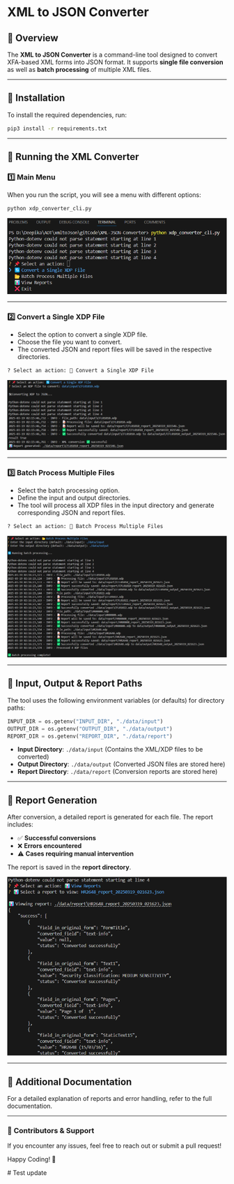 # XML to JSON Converter

## 📖 Overview
The **XML to JSON Converter** is a command-line tool designed to convert XFA-based XML forms into JSON format. It supports **single file conversion** as well as **batch processing** of multiple XML files.

---

## 🚀 Installation

To install the required dependencies, run:
```sh
pip3 install -r requirements.txt
```

---

## 🚀 Running the XML Converter

### **1️⃣ Main Menu**
When you run the script, you will see a menu with different options:

```sh
python xdp_converter_cli.py
```

![Main Menu](./docs/output1.png)

---

### **2️⃣ Convert a Single XDP File**

- Select the option to convert a single XDP file.
- Choose the file you want to convert.
- The converted JSON and report files will be saved in the respective directories.

```sh
? Select an action: 📄 Convert a Single XDP File
```

![Single File Processing](./docs/output2.png)

---

### **3️⃣ Batch Process Multiple Files**

- Select the batch processing option.
- Define the input and output directories.
- The tool will process all XDP files in the input directory and generate corresponding JSON and report files.

```sh
? Select an action: 📂 Batch Process Multiple Files
```

![Batch Processing](./docs/output3.png)

---

## 📂 Input, Output & Report Paths

The tool uses the following environment variables (or defaults) for directory paths:

```python
INPUT_DIR = os.getenv("INPUT_DIR", "./data/input")
OUTPUT_DIR = os.getenv("OUTPUT_DIR", "./data/output")
REPORT_DIR = os.getenv("REPORT_DIR", "./data/report")
```

- **Input Directory**: `./data/input` (Contains the XML/XDP files to be converted)
- **Output Directory**: `./data/output` (Converted JSON files are stored here)
- **Report Directory**: `./data/report` (Conversion reports are stored here)

---

## 📄 Report Generation
After conversion, a detailed report is generated for each file. The report includes:

- ✅ **Successful conversions**
- ❌ **Errors encountered**
- ⚠️ **Cases requiring manual intervention**

The report is saved in the **report directory**.

![Report Generation](./docs/output4.png)

---

## 📄 Additional Documentation
For a detailed explanation of reports and error handling, refer to the full documentation.

---

### 🔗 **Contributors & Support**
If you encounter any issues, feel free to reach out or submit a pull request!

Happy Coding! 🚀

#   T e s t   u p d a t e 
 
 